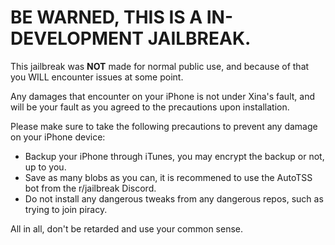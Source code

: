 # BE WARNED, THIS IS A IN-DEVELOPMENT JAILBREAK.

This jailbreak was **NOT** made for normal public use, and because of that you WILL encounter issues at some point.

Any damages that encounter on your iPhone is not under Xina's fault, and will be your fault as you agreed to the precautions upon installation.

Please make sure to take the following precautions to prevent any damage on your iPhone device:
- Backup your iPhone through iTunes, you may encrypt the backup or not, up to you.
- Save as many blobs as you can, it is recommened to use the AutoTSS bot from the r/jailbreak Discord.
- Do not install any dangerous tweaks from any dangerous repos, such as trying to join piracy.

All in all, don't be retarded and use your common sense.
